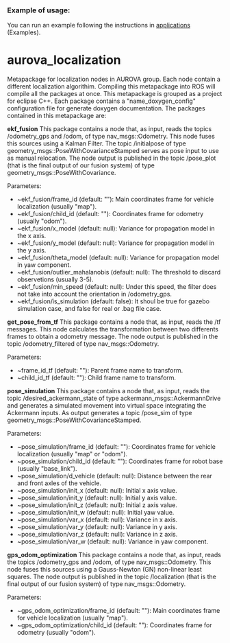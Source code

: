 ### Example of usage:

You can run an example following the instructions in [applications](https://github.com/AUROVA-LAB/applications) (Examples).

# aurova_localization
Metapackage for localization nodes in AUROVA group. Each node contain a different localization algorithim. Compiling this metapackage into ROS will compile all the packages at once. This metapackage is grouped as a project for eclipse C++. Each package contains a "name_doxygen_config" configuration file for generate doxygen documentation. The packages contained in this metapackage are:

**ekf_fusion**
This package contains a node that, as input, reads the topics /odometry_gps and /odom, of type nav_msgs::Odometry. This node fuses this sources using a Kalman Filter. The topic /initialpose of type geometry_msgs::PoseWithCovarianceStamped serves as pose input to use as manual relocation. The node output is published in the topic /pose_plot (that is the final output of our fusion system) of type geometry_msgs::PoseWithCovariance.

Parameters:
* ~ekf_fusion/frame_id (default: ""): Main coordinates frame for vehicle localization (usually "map").
* ~ekf_fusion/child_id (default: ""): Coordinates frame for odometry (usually "odom").
* ~ekf_fusion/x_model (default: null): Variance for propagation model in the x axis.
* ~ekf_fusion/y_model (default: null): Variance for propagation model in the y axis.
* ~ekf_fusion/theta_model (default: null): Variance for propagation model in yaw component.
* ~ekf_fusion/outlier_mahalanobis (default: null): The threshold to discard observetions (usually 3-5).
* ~ekf_fusion/min_speed (default: null): Under this speed, the filter does not take into account the orientation in /odometry_gps.
* ~ekf_fusion/is_simulation (default: false): It shoul be true for gazebo simulation case, and false for real or .bag file case.

**get_pose_from_tf**
This package contains a node that, as input, reads the /tf messages. This node calculates the transformation between two differents frames to obtain a odometry message. The node output is published in the topic /odometry_filtered of type nav_msgs::Odometry.

Parameters:
* ~frame_id_tf (default: ""): Parent frame name to transform.
* ~child_id_tf (default: ""): Child frame name to transform.

**pose_simulation**
This package contains a node that, as input, reads the topic /desired_ackermann_state of type ackermann_msgs::AckermannDrive and generates a simulated movement into virtual space integrating the Ackermann inputs. As output generates a topic /pose_sim of type geometry_msgs::PoseWithCovarianceStamped.

Parameters:
* ~pose_simulation/frame_id (default: ""): Coordinates frame for vehicle localization (usually "map" or "odom").
* ~pose_simulation/child_id (default: ""): Coordinates frame for robot base (usually "base_link").
* ~pose_simulation/d_vehicle (default: null): Distance between the rear and front axles of the vehicle.
* ~pose_simulation/init_x (default: null): Initial x axis value. 
* ~pose_simulation/init_y (default: null): Initial y axis value.
* ~pose_simulation/init_z (default: null): Initial z axis value.
* ~pose_simulation/init_w (default: null): Initial yaw value.
* ~pose_simulation/var_x (default: null): Variance in x axis.
* ~pose_simulation/var_y (default: null): Variance in y axis.
* ~pose_simulation/var_z (default: null): Variance in z axis.
* ~pose_simulation/var_w (default: null): Variance in yaw component. 

**gps_odom_optimization**
This package contains a node that, as input, reads the topics /odometry_gps and /odom, of type nav_msgs::Odometry. This node fuses this sources using a Gauss-Newton (GN) non-linear least squares. The node output is published in the topic /localization (that is the final output of our fusion system) of type nav_msgs::Odometry.

Parameters:
* ~gps_odom_optimization/frame_id (default: ""): Main coordinates frame for vehicle localization (usually "map").
* ~gps_odom_optimization/child_id (default: ""): Coordinates frame for odometry (usually "odom").

